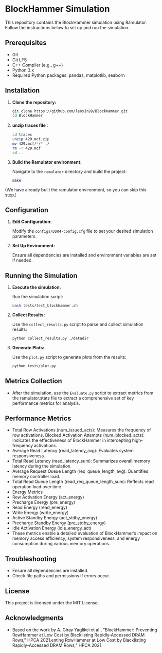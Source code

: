 # BlockHammer Simulation

This repository contains the BlockHammer simulation using Ramulator. Follow the instructions below to set up and run the simulation.

## Prerequisites

- Git
- Git LFS
- C++ Compiler (e.g., g++)
- Python 3.x
- Required Python packages: pandas, matplotlib, seaborn

## Installation

1. **Clone the repository:**

   ```bash
   git clone https://github.com/leoxin99/BlockHammer.git
   cd BlockHammer
   ```

2. **unzip traces file：**

   ```bash
   cd traces
   unzip 429.mcf.zip
   mv 429.mcf/*/* ./
   rm -r 429.mcf
   cd ..
   ```

3. **Build the Ramulator environment:**

   Navigate to the `ramulator` directory and build the project:

   ```bash
   make
   ```

(We have already built the ramulator environment, so you can skip this step.)

## Configuration

1. **Edit Configuration:**

   Modify the `configs/DDR4-config.cfg` file to set your desired simulation parameters.

2. **Set Up Environment:**

   Ensure all dependencies are installed and environment variables are set if needed.

## Running the Simulation

1. **Execute the simulation:**

   Run the simulation script:

   ```bash
   bash tests/test_blockhammer.sh
   ```

2. **Collect Results:**

   Use the `collect_results.py` script to parse and collect simulation results:

   ```bash
   python collect_results.py ./datadir
   ```

3. **Generate Plots:**

   Use the `plot.py` script to generate plots from the results:

   ```bash
   python tests/plot.py
   ```

## Metrics Collection
-  After the simulation, use the `Evaluate.py` script to extract metrics from the ramulator.stats file to extract a comprehensive set of key performance metrics for analysis. 

## Performance Metrics
-  Total Row Activations (num_issued_acts): Measures the frequency of row activations.
Blocked Activation Attempts (num_blocked_acts): Indicates the effectiveness of BlockHammer in intercepting high-frequency activations.
-  Average Read Latency (read_latency_avg): Evaluates system responsiveness.
-  Total Read Latency (read_latency_sum): Summarizes overall memory latency during the simulation.
-  Average Request Queue Length (req_queue_length_avg): Quantifies memory controller load.
-  Total Read Queue Length (read_req_queue_length_sum): Reflects read operation load over time.
-  Energy Metrics
-  Row Activation Energy (act_energy)
-  Precharge Energy (pre_energy)
-  Read Energy (read_energy)
-  Write Energy (write_energy)
-  Active Standby Energy (act_stdby_energy)
-  Precharge Standby Energy (pre_stdby_energy)
-  Idle Activation Energy (idle_energy_act)
-  These metrics enable a detailed evaluation of BlockHammer’s impact on memory access efficiency, system responsiveness, and energy consumption during various memory operations.




## Troubleshooting

- Ensure all dependencies are installed.
- Check file paths and permissions if errors occur.

## License

This project is licensed under the MIT License.

## Acknowledgments

- Based on the work by A. Giray Yaglikci et al., "BlockHammer: Preventing RowHammer at Low Cost by Blacklisting Rapidly-Accessed DRAM Rows," HPCA 2021.enting RowHammer at Low Cost by Blacklisting Rapidly-Accessed DRAM Rows," HPCA 2021.
